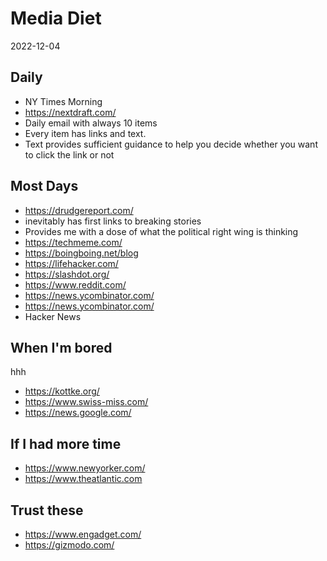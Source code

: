 # Media Diet

2022-12-04

## Daily

* NY Times Morning
* https://nextdraft.com/
* Daily email with always 10 items
* Every item has links and text.
* Text provides sufficient guidance to help you decide whether you want to click the link or not

## Most Days

* https://drudgereport.com/
* inevitably has first links to breaking stories
* Provides me with a dose of what the political right wing is thinking
* https://techmeme.com/
* https://boingboing.net/blog
* https://lifehacker.com/
* https://slashdot.org/
* https://www.reddit.com/
* https://news.ycombinator.com/
* https://news.ycombinator.com/
* Hacker News

## When I'm bored

hhh
* https://kottke.org/
* https://www.swiss-miss.com/
* https://news.google.com/


## If I had more time

* https://www.newyorker.com/
* https://www.theatlantic.com

## Trust these


* https://www.engadget.com/
* https://gizmodo.com/
